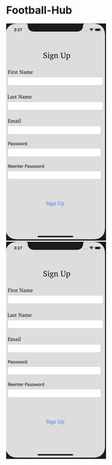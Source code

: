 # Football-Hub

![Alt text](https://github.com/GaurNaveen/Football-Hub/blob/master/Webp.net-resizeimage.png "Op")    ![Alt text](https://github.com/GaurNaveen/Football-Hub/blob/master/Webp.net-resizeimage.png "Op")
